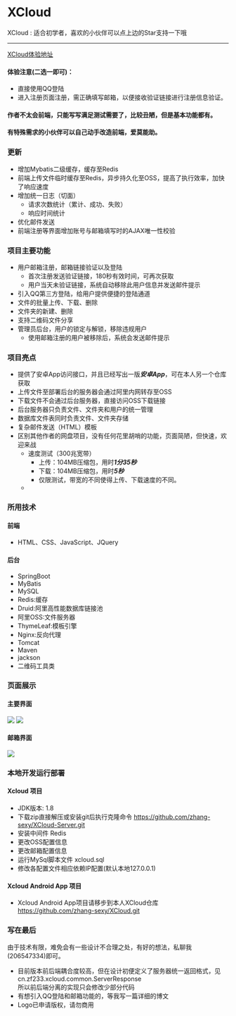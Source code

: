 # XCloud

XCloud : 适合初学者，喜欢的小伙伴可以点上边的Star支持一下哦
***
[XCloud体验地址](https://zf233.cn)
#### 体验注意(二选一即可)：
* 直接使用QQ登陆
* 进入注册页面注册，需正确填写邮箱，以便接收验证链接进行注册信息验证。
#### 作者不太会前端，只能写写满足测试需要了，比较丑陋，但是基本功能都有。
#### 有特殊需求的小伙伴可以自己动手改造前端，爱莫能助。

### 更新
* 增加Mybatis二级缓存，缓存至Redis
* 前端上传文件临时缓存至Redis，异步持久化至OSS，提高了执行效率，加快了响应速度
* 增加统一日志（切面）
    * 请求次数统计（累计、成功、失败）
    * 响应时间统计
* 优化邮件发送
* 前端注册等界面增加账号与邮箱填写时的AJAX唯一性校验

### 项目主要功能
  * 用户邮箱注册，邮箱链接验证以及登陆
    * 首次注册发送验证链接，180秒有效时间，可再次获取
    * 用户当天未验证链接，系统自动移除此用户信息并发送邮件提示
  * 引入QQ第三方登陆，给用户提供便捷的登陆通道
  * 文件的批量上传、下载、删除
  * 文件夹的新建、删除
  * 支持二维码文件分享
  * 管理员后台，用户的锁定与解锁，移除违规用户
    * 使用邮箱注册的用户被移除后，系统会发送邮件提示

### 项目亮点
  * 提供了安卓App访问接口，并且已经写出一版***安卓App***，可在本人另一个仓库获取
  * 上传文件至部署后台的服务器会通过阿里内网转存至OSS
  * 下载文件不会通过后台服务器，直接访问OSS下载链接
  * 后台服务器只负责文件、文件夹和用户的统一管理
  * 数据库文件表同时负责文件、文件夹存储
  * 复杂邮件发送（HTML）模板
  * 区别其他作者的网盘项目，没有任何花里胡哨的功能，页面简陋，但快速，欢迎来战
    * 速度测试（300兆宽带）
      * 上传：104MB压缩包，用时***1分35秒***
      * 下载：104MB压缩包，用时***5秒***
      * 仅限测试，带宽的不同使得上传、下载速度的不同。
    * 

### 所用技术

#### 前端

* HTML、CSS、JavaScript、JQuery

#### 后台

* SpringBoot
* MyBatis
* MySQL
* Redis:缓存
* Druid:阿里高性能数据库链接池
* 阿里OSS:文件服务器 
* ThymeLeaf:模板引擎
* Nginx:反向代理
* Tomcat
* Maven
* jackson
* 二维码工具类

### 页面展示
#### 主要界面
![](https://www.zf233.cn/static/img/git/xcloud/browse/share.png)
![](https://www.zf233.cn/static/img/git/xcloud/browse/login.png)
#### 邮箱界面
![](https://www.zf233.cn/static/img/git/xcloud/browse/email02.png)



### 本地开发运行部署

#### Xcloud 项目

* JDK版本: 1.8
* 下载zip直接解压或安装git后执行克隆命令 https://github.com/zhang-sexy/XCloud-Server.git
* 安装中间件 Redis
* 更改OSS配置信息
* 更改邮箱配置信息
* 运行MySql脚本文件 xcloud.sql
* 修改各配置文件相应依赖IP配置(默认本地127.0.0.1)

#### Xcloud Android App 项目

* Xcloud Android App项目请移步到本人XCloud仓库 </br>https://github.com/zhang-sexy/XCloud.git

### 写在最后
由于技术有限，难免会有一些设计不合理之处，有好的想法，私聊我(206547334)即可。
* 目前版本前后端耦合度较高，但在设计初便定义了服务器统一返回格式，见<br>
  cn.zf233.xcloud.common.ServerResponse<br>
  所以前后端分离的实现只会修改少部分代码
* 有想引入QQ登陆和邮箱功能的，等我写一篇详细的博文
* Logo已申请版权，请勿商用
